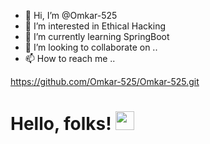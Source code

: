 - 👋 Hi, I’m @Omkar-525
- 👀 I’m interested in Ethical Hacking
- 🌱 I’m currently learning SpringBoot
- 💞️ I’m looking to collaborate on ..
- 📫 How to reach me ..

<!---
Omkar-525/Omkar-525 is a ✨ special ✨ repository because its `README.md` (this file) appears on your GitHub profile.
You can click the Preview link to take a look at your changes.
--->
https://github.com/Omkar-525/Omkar-525.git
# Hello, folks! <img src="https://raw.githubusercontent.com/MartinHeinz/MartinHeinz/master/wave.gif" width="30px">

